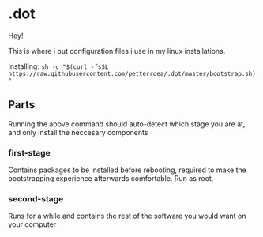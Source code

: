 # .dot
Hey!

This is where i put configuration files i use in my linux installations. 

Installing: `sh -c "$(curl -fsSL https://raw.githubusercontent.com/petterroea/.dot/master/bootstrap.sh)"`

## Parts

Running the above command should auto-detect which stage you are at, and only install the neccesary components

### first-stage

Contains packages to be installed before rebooting, required to make the bootstrapping experience afterwards comfortable. Run as root.

### second-stage

Runs for a while and contains the rest of the software you would want on your computer